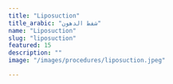 ```yaml
---
title: "Liposuction"
title_arabic: "شفط الدهون"
name: "Liposuction"
slug: "liposuction"
featured: 15
description: ""
image: "/images/procedures/liposuction.jpeg"

---
```


